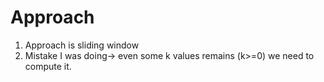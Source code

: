 # Approach
1. Approach is sliding window
2. Mistake I was doing-> even some k values remains (k>=0) we need to compute it.